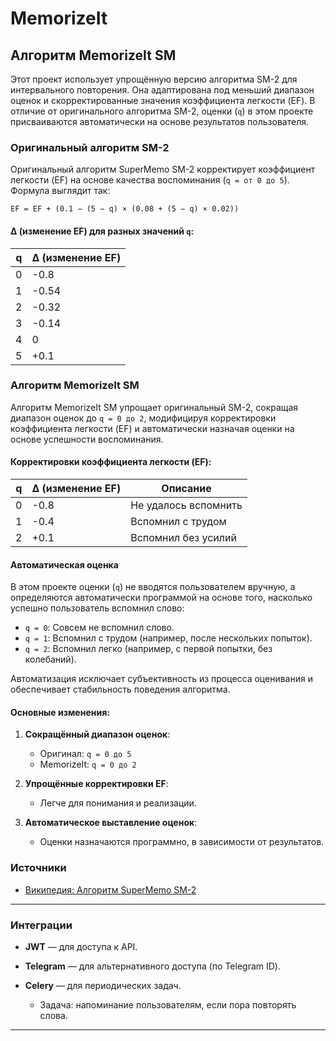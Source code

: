 # MemorizeIt

## Алгоритм MemorizeIt SM

Этот проект использует упрощённую версию алгоритма SM-2 для интервального повторения. 
Она адаптирована под меньший диапазон оценок и скорректированные значения коэффициента легкости (EF). 
В отличие от оригинального алгоритма SM-2, оценки (`q`) в этом проекте присваиваются автоматически 
на основе результатов пользователя.

### Оригинальный алгоритм SM-2

Оригинальный алгоритм SuperMemo SM-2 корректирует коэффициент легкости (EF) на основе качества 
воспоминания (`q = от 0 до 5`). Формула выглядит так:

```
EF = EF + (0.1 − (5 − q) × (0.08 + (5 − q) × 0.02))
```

#### Δ (изменение EF) для разных значений `q`:

| q | Δ (изменение EF) |
| - | ---------------- |
| 0 | -0.8             |
| 1 | -0.54            |
| 2 | -0.32            |
| 3 | -0.14            |
| 4 | 0                |
| 5 | +0.1             |

### Алгоритм MemorizeIt SM

Алгоритм MemorizeIt SM упрощает оригинальный SM-2, сокращая диапазон оценок до `q = 0 до 2`, 
модифицируя корректировки коэффициента легкости (EF) и автоматически назначая оценки на основе 
успешности воспоминания.

#### Корректировки коэффициента легкости (EF):

| q | Δ (изменение EF) | Описание             |
| - | ---------------- | -------------------- |
| 0 | -0.8             | Не удалось вспомнить |
| 1 | -0.4             | Вспомнил с трудом    |
| 2 | +0.1             | Вспомнил без усилий  |

#### Автоматическая оценка

В этом проекте оценки (`q`) не вводятся пользователем вручную, а определяются автоматически 
программой на основе того, насколько успешно пользователь вспомнил слово:

* `q = 0`: Совсем не вспомнил слово.
* `q = 1`: Вспомнил с трудом (например, после нескольких попыток).
* `q = 2`: Вспомнил легко (например, с первой попытки, без колебаний).

Автоматизация исключает субъективность из процесса оценивания и обеспечивает стабильность 
поведения алгоритма.

#### Основные изменения:

1. **Сокращённый диапазон оценок**:

   * Оригинал: `q = 0 до 5`
   * MemorizeIt: `q = 0 до 2`

2. **Упрощённые корректировки EF**:

   * Легче для понимания и реализации.

3. **Автоматическое выставление оценок**:

   * Оценки назначаются программно, в зависимости от результатов.

### Источники

* [Википедия: Алгоритм SuperMemo SM-2](https://en.wikipedia.org/wiki/SuperMemo)

---

### **Интеграции**

* **JWT** — для доступа к API.
* **Telegram** — для альтернативного доступа (по Telegram ID).
* **Celery** — для периодических задач.

  * Задача: напоминание пользователям, если пора повторять слова.

---
